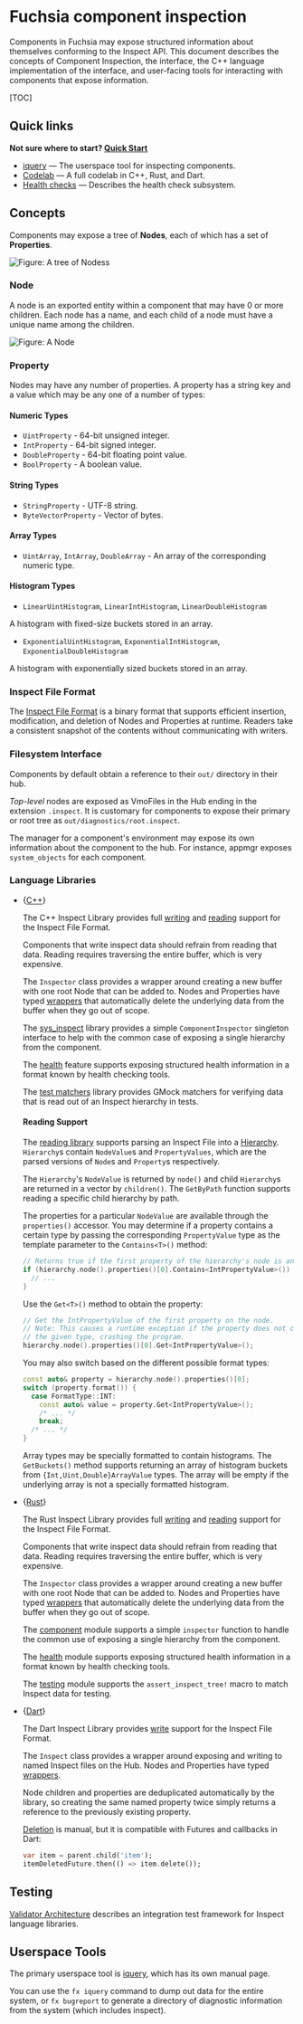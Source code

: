 # Fuchsia component inspection

Components in Fuchsia may expose structured information about themselves
conforming to the Inspect API. This document describes the concepts of
Component Inspection, the interface, the C++ language implementation
of the interface, and user-facing tools for interacting with components
that expose information.

[TOC]

## Quick links

**Not sure where to start? [Quick Start](quickstart.md)**

* [iquery](iquery.md) &mdash; The userspace tool for inspecting components.
* [Codelab](codelab/README.md) &mdash; A full codelab in C++, Rust, and Dart.
* [Health checks](health.md) &mdash; Describes the health check subsystem.

## Concepts

Components may expose a tree of **Nodes**, each of which has a set of
**Properties**.

![Figure: A tree of **Nodes**s](tree.png)

### Node

A node is an exported entity within a component that may have 0 or
more children. Each node has a name, and each child of a node
must have a unique name among the children.

![Figure: A **Node**](node.png)

### Property

Nodes may have any number of properties. A property has a string key and a value
which may be any one of a number of types:

#### Numeric Types

- `UintProperty` - 64-bit unsigned integer.
- `IntProperty` - 64-bit signed integer.
- `DoubleProperty` - 64-bit floating point value.
- `BoolProperty` - A boolean value.

#### String Types

- `StringProperty` - UTF-8 string.
- `ByteVectorProperty` - Vector of bytes.

#### Array Types

- `UintArray`, `IntArray`, `DoubleArray` - An array of the corresponding numeric type.

#### Histogram Types

- `LinearUintHistogram`, `LinearIntHistogram`, `LinearDoubleHistogram`

A histogram with fixed-size buckets stored in an array.

- `ExponentialUintHistogram`, `ExponentialIntHistogram`, `ExponentialDoubleHistogram`

A histogram with exponentially sized buckets stored in an array.

### Inspect File Format

The [Inspect File Format](/docs/concepts/components/inspect/vmo_format.md) is a binary format
that supports efficient insertion, modification, and deletion of Nodes and
Properties at runtime. Readers take a consistent snapshot of the contents
without communicating with writers.

### Filesystem Interface

Components by default obtain a reference to their `out/` directory in
their hub.

*Top-level* nodes are exposed as VmoFiles in the Hub ending in the extension `.inspect`.
It is customary for components to expose their primary or root tree as
`out/diagnostics/root.inspect`.

The manager for a component's environment may expose its own information
about the component to the hub. For instance, appmgr exposes
`system_objects` for each component.

### Language Libraries

* {[C++](/zircon/system/ulib/inspect)}

  The C++ Inspect Library provides full [writing][cpp-1] and
  [reading][cpp-2] support for the Inspect File Format.

  Components that write inspect data should refrain from reading that data.
  Reading requires traversing the entire buffer, which is very expensive.

  The `Inspector` class provides a wrapper around creating a new buffer
  with one root Node that can be added to. Nodes and Properties have typed
  [wrappers][cpp-3] that automatically delete the underlying data from the
  buffer when they go out of scope.

  The [sys\_inspect][cpp-4] library provides a simple `ComponentInspector`
  singleton interface to help with the common case of exposing a single
  hierarchy from the component.

  The [health][cpp-5] feature supports exposing structured health information
  in a format known by health checking tools.

  The [test matchers][cpp-6] library provides GMock matchers for verifying
  data that is read out of an Inspect hierarchy in tests.

  #### Reading Support

  The [reading library][cpp-reading-1] supports parsing an Inspect File
  into a [Hierarchy][cpp-reading-2]. `Hierarchy`s contain `NodeValue`s
  and `PropertyValues`, which are the parsed versions of `Node`s and
  `Property`s respectively.

  The `Hierarchy`'s `NodeValue` is returned by `node()` and child
  `Hierarchy`s are returned in a vector by `children()`. The `GetByPath`
  function supports reading a specific child hierarchy by path.

  The properties for a particular `NodeValue` are available through the
  `properties()` accessor. You may determine if a property contains a
  certain type by passing the corresponding `PropertyValue` type as the
  template parameter to the `Contains<T>()` method:

  ```cpp
  // Returns true if the first property of the hierarchy's node is an INT value.
  if (hierarchy.node().properties()[0].Contains<IntPropertyValue>()) {
    // ...
  }
  ```

  Use the `Get<T>()` method to obtain the property:

  ```cpp
  // Get the IntPropertyValue of the first property on the node.
  // Note: This causes a runtime exception if the property does not contain
  // the given type, crashing the program.
  hierarchy.node().properties()[0].Get<IntPropertyValue>();
  ```

  You may also switch based on the different possible format types:

  ```cpp
  const auto& property = hierarchy.node().properties()[0];
  switch (property.format()) {
    case FormatType::INT:
      const auto& value = property.Get<IntPropertyValue>();
      /* ... */
      break;
    /* ... */
  }
  ```

  Array types may be specially formatted to contain histograms. The
  `GetBuckets()` method supports returning an array of histogram buckets
  from `{Int,Uint,Double}ArrayValue` types. The array will be empty if
  the underlying array is not a specially formatted histogram.

* {[Rust](/src/lib/inspect/rust/fuchsia-inspect)}

  The Rust Inspect Library provides full [writing][rust-1] and
  [reading][rust-2] support for the Inspect File Format.

  Components that write inspect data should refrain from reading that data.
  Reading requires traversing the entire buffer, which is very expensive.

  The `Inspector` class provides a wrapper around creating a new buffer
  with one root Node that can be added to. Nodes and Properties have typed
  [wrappers][rust-3] that automatically delete the underlying data from the
  buffer when they go out of scope.

  The [component][rust-4] module supports a simple `inspector` function to
  handle the common use of exposing a single hierarchy from the component.

  The [health][rust-5] module supports exposing structured health information
  in a format known by health checking tools.

  The [testing][rust-6] module supports the `assert_inspect_tree!` macro to
  match Inspect data for testing.

* {[Dart](https://fuchsia.googlesource.com/topaz/+/refs/heads/master/public/dart/fuchsia_inspect/)}

  The Dart Inspect Library provides [write][dart-1] support for the Inspect File Format.

  The `Inspect` class provides a wrapper around exposing and writing
  to named Inspect files on the Hub.  Nodes and Properties have typed
  [wrappers][dart-2].

  Node children and properties are deduplicated automatically by the
  library, so creating the same named property twice simply returns a
  reference to the previously existing property.

  [Deletion][dart-3] is manual, but it is compatible with Futures and callbacks in Dart:

  ```dart
  var item = parent.child('item');
  itemDeletedFuture.then(() => item.delete());
  ```

## Testing

[Validator Architecture](/docs/development/inspect/validator/README.md)
describes an integration test framework for Inspect language libraries.

## Userspace Tools

The primary userspace tool is [iquery](iquery.md), which has its own
manual page.

You can use the `fx iquery` command to dump out data for the entire
system, or `fx bugreport` to generate a directory of diagnostic
information from the system (which includes inspect).


[cpp-1]: /zircon/system/ulib/inspect/include/lib/inspect/cpp/inspect.h
[cpp-2]: /zircon/system/ulib/inspect/include/lib/inspect/cpp/reader.h
[cpp-3]: /zircon/system/ulib/inspect/include/lib/inspect/cpp/vmo/types.h
[cpp-4]: /sdk/lib/sys/inspect
[cpp-5]: /zircon/system/ulib/inspect/include/lib/inspect/cpp/health.h
[cpp-6]: /sdk/lib/inspect/testing
[cpp-reading-1]: /zircon/system/ulib/inspect/include/lib/inspect/cpp/reader.h
[cpp-reading-2]: /zircon/system/ulib/inspect/include/lib/inspect/cpp/hierarchy.h
[rust-1]: https://fuchsia-docs.firebaseapp.com/rust/fuchsia_inspect/struct.Inspector.html
[rust-2]: https://fuchsia-docs.firebaseapp.com/rust/fuchsia_inspect/reader/index.html
[rust-3]: https://fuchsia-docs.firebaseapp.com/rust/fuchsia_inspect/index.html
[rust-4]: https://fuchsia-docs.firebaseapp.com/rust/fuchsia_inspect/component/index.html
[rust-5]: https://fuchsia-docs.firebaseapp.com/rust/fuchsia_inspect/health/index.html
[rust-6]: https://fuchsia-docs.firebaseapp.com/rust/fuchsia_inspect/testing/index.html
[dart-1]: https://fuchsia-docs.firebaseapp.com/dart/package-fuchsia_inspect_inspect/Inspect-class.html
[dart-2]: https://fuchsia-docs.firebaseapp.com/dart/package-fuchsia_inspect_inspect/package-fuchsia_inspect_inspect-library.html
[dart-3]: https://fuchsia-docs.firebaseapp.com/dart/package-fuchsia_inspect_inspect/Node/delete.html
